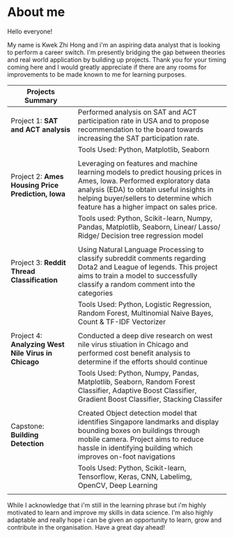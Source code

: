 
# About me

Hello everyone! 

My name is Kwek Zhi Hong and i'm an aspiring data analyst that is looking to perform a career switch. 
I'm presently bridging the gap between theories and real world application by building up projects. 
Thank you for your timing coming here and I would greatly appreciate if there are any rooms for improvements to be made known to me for learning purposes. 

|Projects Summary||
|---|---|
|Project 1: **SAT and ACT analysis**|Performed analysis on SAT and ACT participation rate in USA and to propose recommendation to the board towards increasing the SAT participation rate. 
||Tools Used: Python, Matplotlib, Seaborn|
|||
|Project 2: **Ames Housing Price Prediction, Iowa**| Leveraging on features and machine learning models to predict housing prices in Ames, Iowa. Performed exploratory data analysis (EDA) to obtain useful insights in helping buyer/sellers to determine which feature has a higher impact on sales price. 
||Tools used: Python, Scikit-learn, Numpy, Pandas, Matplotlib, Seaborn, Linear/ Lasso/ Ridge/ Decision tree regression model|
|||
|Project 3: **Reddit Thread Classification**| Using Natural Language Processing to classify subreddit comments regarding Dota2 and League of legends. This project aims to train a model to successfully classify a random comment into the categories|
||Tools Used: Python, Logistic Regression, Random Forest, Multinomial Naive Bayes, Count & TF-IDF Vectorizer|
|||
|Project 4: **Analyzing West Nile Virus in Chicago**| Conducted a deep dive research on west nile virus stiuation in Chicago and performed cost benefit analysis to determine if the efforts should continue|
||Tools Used: Python, Numpy, Pandas, Matplotlib, Seaborn, Random Forest Classifier, Adaptive Boost Classifier, Gradient Boost Classifier, Stacking Classifer
|||
|Capstone: **Building Detection**| Created Object detection model that identifies Singapore landmarks and display bounding boxes on buildings through mobile camera. Project aims to reduce hassle in identifying building which improves on-foot navigations|
||Tools Used: Python, Scikit-learn, Tensorflow, Keras, CNN, Labelimg, OpenCV, Deep Learning 
|||

While I acknowledge that i'm still in the learning phrase but i'm highly motivated to learn and improve my skills in data science. I'm also highly adaptable and really hope i can be given an opportunity to learn, grow and contribute in the organisation. 
Have a great day ahead! 


